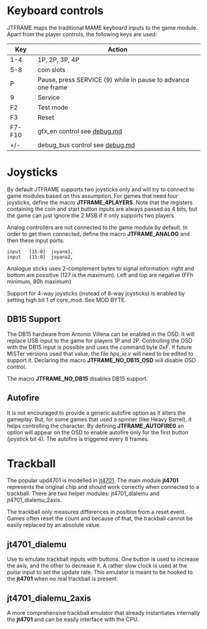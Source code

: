 # Keyboard controls

JTFRAME maps the traditional MAME keyboard inputs to the game module. Apart from the player controls, the following keys are used:

Key     |   Action
--------|-----------
  1-4   |  1P, 2P, 3P, 4P
  5-8   |  coin slots
  P     |  Pause, press SERVICE (9) while in pause to advance one frame
  9     |  Service
 F2     |  Test mode
 F3     |  Reset
 F7-F10 |  gfx_en control see [debug.md](debug.md)
 +/-    |  debug_bus control see [debug.md](debug.md)

# Joysticks

By default JTFRAME supports two joysticks only and will try to connect to game modules based on this assumption. For games that need four joysticks, define the macro **JTFRAME_4PLAYERS**.
Note that the registers containing the coin and start button inputs are always passed as 4 bits, but the game can just ignore the 2 MSB if it only supports two players.

Analog controllers are not connected to the game module by default. In order to get them connected, define the macro **JTFRAME_ANALOG** and then these input ports:

```
input   [15:0]  joyana1,
input   [15:0]  joyana2,
```

Analogue sticks uses 2-complement bytes to signal information: right and bottom are possitive (127 is the maximum). Left and top are negative (FFh minimum, 80h maximum)

Support for 4-way joysticks (instead of 8-way joysticks) is enabled by setting high bit 1 of core_mod. See MOD BYTE.

## DB15 Support

The DB15 hardware from Antonio Villena can be enabled in the OSD. It will replace USB input to the game for players 1P and 2P. Controlling the OSD with the DB15 input is possible and uses the command byte *0xF*. If future MiSTer versions used that value, the file *hps_io.v* will need to be edited to support it. Declaring the macro **JTFRAME_NO_DB15_OSD** will disable OSD control.

The macro **JTFRAME_NO_DB15** disables DB15 support.

## Autofire

It is not encouraged to provide a generic autofire option as it alters the gameplay. But, for some games that used a spinner (like Heavy Barrel), it helps controlling the character. By defining **JTFRAME_AUTOFIRE0** an option will appear on the OSD to enable autofire only for the first button (joystick bit 4). The autofire is triggered every 8 frames.

# Trackball

The popular upd4701 is modelled in [jt4701](../hdl/keyboard/jt4701.v). The main module **jt4701** represents the original chip and should work correctly when connected to a trackball. There are two helper modules: jt4701_dialemu and jt4701_dialemu_2axis.

The trackball only measures differences in position from a reset event. Games often reset the count and because of that, the trackball cannot be easily replaced by an absolute value.

## jt4701_dialemu

Use to emulate trackball inputs with buttons. One button is used to increase the axis, and the other to decrease it. A rather slow clock is used at the *pulse* input to set the update rate. This emulator is meant to be hooked to the **jt4701** when no real trackball is present.

## jt4701_dialemu_2axis

A more comprehensive trackball emulator that already instantiates internally the **jt4701** and can be easily interface with the CPU.




